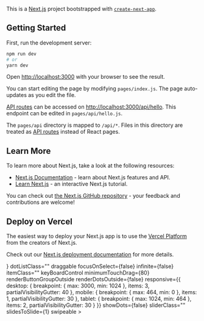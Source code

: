 This is a [Next.js](https://nextjs.org/) project bootstrapped with [`create-next-app`](https://github.com/vercel/next.js/tree/canary/packages/create-next-app).

## Getting Started

First, run the development server:

```bash
npm run dev
# or
yarn dev
```

Open [http://localhost:3000](http://localhost:3000) with your browser to see the result.

You can start editing the page by modifying `pages/index.js`. The page auto-updates as you edit the file.

[API routes](https://nextjs.org/docs/api-routes/introduction) can be accessed on [http://localhost:3000/api/hello](http://localhost:3000/api/hello). This endpoint can be edited in `pages/api/hello.js`.

The `pages/api` directory is mapped to `/api/*`. Files in this directory are treated as [API routes](https://nextjs.org/docs/api-routes/introduction) instead of React pages.

## Learn More

To learn more about Next.js, take a look at the following resources:

- [Next.js Documentation](https://nextjs.org/docs) - learn about Next.js features and API.
- [Learn Next.js](https://nextjs.org/learn) - an interactive Next.js tutorial.

You can check out [the Next.js GitHub repository](https://github.com/vercel/next.js/) - your feedback and contributions are welcome!

## Deploy on Vercel

The easiest way to deploy your Next.js app is to use the [Vercel Platform](https://vercel.com/new?utm_medium=default-template&filter=next.js&utm_source=create-next-app&utm_campaign=create-next-app-readme) from the creators of Next.js.

Check out our [Next.js deployment documentation](https://nextjs.org/docs/deployment) for more details.


<div
  style={{
    position: 'relative'
  }}
>
  <Carousel
    additionalTransfrom={0}
    arrows={false}
    autoPlaySpeed={3000}
    centerMode={false}
    className=""
    containerClass="container-padding-bottom"
    customButtonGroup={<CustomButtonGroupAsArrows />}
    dotListClass=""
    draggable
    focusOnSelect={false}
    infinite={false}
    itemClass=""
    keyBoardControl
    minimumTouchDrag={80}
    renderButtonGroupOutside
    renderDotsOutside={false}
    responsive={{
      desktop: {
        breakpoint: {
          max: 3000,
          min: 1024
        },
        items: 3,
        partialVisibilityGutter: 40
      },
      mobile: {
        breakpoint: {
          max: 464,
          min: 0
        },
        items: 1,
        partialVisibilityGutter: 30
      },
      tablet: {
        breakpoint: {
          max: 1024,
          min: 464
        },
        items: 2,
        partialVisibilityGutter: 30
      }
    }}
    showDots={false}
    sliderClass=""
    slidesToSlide={1}
    swipeable
  >
    <WithStyles
      description="Appending currency sign to a purchase form in your e-commerce site using plain JavaScript."
      headline="w3js.com - web front-end studio"
      image="https://images.unsplash.com/photo-1549989476-69a92fa57c36?ixlib=rb-1.2.1&ixid=eyJhcHBfaWQiOjEyMDd9&auto=format&fit=crop&w=800&q=60"
    />
    <WithStyles
      description="Fixing CSS load order/style.chunk.css incorrect in Nextjs"
      headline="w3js.com - web front-end studio"
      image="https://images.unsplash.com/photo-1549396535-c11d5c55b9df?ixlib=rb-1.2.1&auto=format&fit=crop&w=800&q=60"
    />
    <WithStyles
      description="React Carousel with Server Side Rendering Support – Part 2"
      headline="w3js.com - web front-end studio"
      image="https://images.unsplash.com/photo-1550133730-695473e544be?ixlib=rb-1.2.1&ixid=eyJhcHBfaWQiOjEyMDd9&auto=format&fit=crop&w=800&q=60"
    />
    <WithStyles
      description="Appending currency sign to a purchase form in your e-commerce site using plain JavaScript."
      headline="w3js.com - web front-end studio"
      image="https://images.unsplash.com/photo-1550167164-1b67c2be3973?ixlib=rb-1.2.1&ixid=eyJhcHBfaWQiOjEyMDd9&auto=format&fit=crop&w=800&q=60"
    />
    <WithStyles
      description="React Carousel with Server Side Rendering Support – Part 1"
      headline="w3js.com - web front-end studio"
      image="https://images.unsplash.com/photo-1550338861-b7cfeaf8ffd8?ixlib=rb-1.2.1&ixid=eyJhcHBfaWQiOjEyMDd9&auto=format&fit=crop&w=800&q=60"
    />
    <WithStyles
      description="Fixing CSS load order/style.chunk.css incorrect in Nextjs"
      headline="w3js.com - web front-end studio"
      image="https://images.unsplash.com/photo-1550223640-23097fc71cb2?ixlib=rb-1.2.1&ixid=eyJhcHBfaWQiOjEyMDd9&auto=format&fit=crop&w=800&q=60"
    />
    <WithStyles
      description="Fixing CSS load order/style.chunk.css incorrect in Nextjs"
      headline="w3js.com - web front-end studio"
      image="https://images.unsplash.com/photo-1550353175-a3611868086b?ixlib=rb-1.2.1&ixid=eyJhcHBfaWQiOjEyMDd9&auto=format&fit=crop&w=800&q=60"
    />
    <WithStyles
      description="React Carousel with Server Side Rendering Support – Part 2"
      headline="w3js.com - web front-end studio"
      image="https://images.unsplash.com/photo-1550330039-a54e15ed9d33?ixlib=rb-1.2.1&ixid=eyJhcHBfaWQiOjEyMDd9&auto=format&fit=crop&w=800&q=60"
    />
    <WithStyles
      description="React Carousel with Server Side Rendering Support – Part 2"
      headline="w3js.com - web front-end studio"
      image="https://images.unsplash.com/photo-1549737328-8b9f3252b927?ixlib=rb-1.2.1&ixid=eyJhcHBfaWQiOjEyMDd9&auto=format&fit=crop&w=800&q=60"
    />
    <WithStyles
      description="Fixing CSS load order/style.chunk.css incorrect in Nextjs"
      headline="w3js.com - web front-end studio"
      image="https://images.unsplash.com/photo-1549833284-6a7df91c1f65?ixlib=rb-1.2.1&ixid=eyJhcHBfaWQiOjEyMDd9&auto=format&fit=crop&w=800&q=60"
    />
    <WithStyles
      description="React Carousel with Server Side Rendering Support – Part 1"
      headline="w3js.com - web front-end studio"
      image="https://images.unsplash.com/photo-1549985908-597a09ef0a7c?ixlib=rb-1.2.1&ixid=eyJhcHBfaWQiOjEyMDd9&auto=format&fit=crop&w=800&q=60"
    />
    <WithStyles
      description="Appending currency sign to a purchase form in your e-commerce site using plain JavaScript."
      headline="w3js.com - web front-end studio"
      image="https://images.unsplash.com/photo-1550064824-8f993041ffd3?ixlib=rb-1.2.1&ixid=eyJhcHBfaWQiOjEyMDd9&auto=format&fit=crop&w=800&q=60"
    />
  </Carousel>
</div>